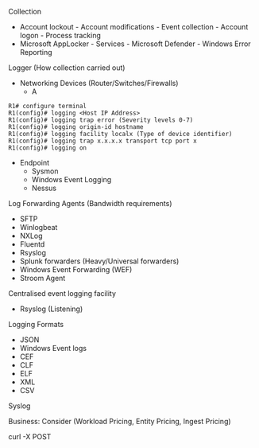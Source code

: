 Collection
- Account lockout - Account modifications - Event collection - Account logon - Process tracking
- Microsoft AppLocker - Services - Microsoft Defender - Windows Error Reporting

Logger (How collection carried out)

- Networking Devices (Router/Switches/Firewalls)
  - A
```
R1# configure terminal
R1(config)# logging <Host IP Address>
R1(config)# logging trap error (Severity levels 0-7)
R1(config)# logging origin-id hostname
R1(config)# logging facility localx (Type of device identifier)
R1(config)# logging trap x.x.x.x transport tcp port x
R1(config)# logging on
```

- Endpoint
  - Sysmon
  - Windows Event Logging
  - Nessus

Log Forwarding Agents (Bandwidth requirements)
- SFTP
- Winlogbeat
- NXLog
- Fluentd 
- Rsyslog
- Splunk forwarders (Heavy/Universal forwarders)
- Windows Event Forwarding (WEF)
- Stroom Agent

Centralised event logging facility
- Rsyslog (Listening)

Logging Formats
- JSON
- Windows Event logs
- CEF
- CLF
- ELF
- XML
- CSV

Syslog

Business:
Consider (Workload Pricing, Entity Pricing, Ingest Pricing)


curl -X POST 
